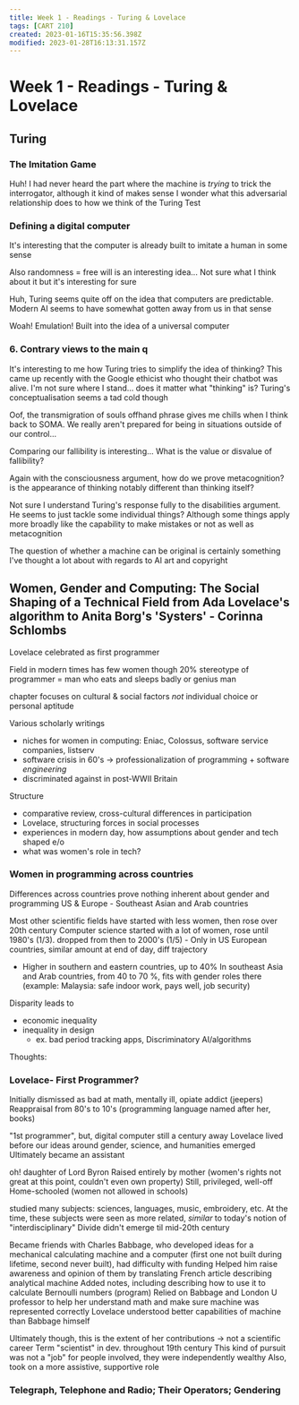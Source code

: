 ```yaml
---
title: Week 1 - Readings - Turing & Lovelace
tags: [CART 210]
created: 2023-01-16T15:35:56.398Z
modified: 2023-01-28T16:13:31.157Z
---
```


# Week 1 - Readings - Turing & Lovelace

## Turing

### The Imitation Game

Huh! I had never heard the part where the machine is *trying* to trick the interrogator, although it kind of makes sense
I wonder what this adversarial relationship does to how we think of the Turing Test

### Defining a digital computer

It's interesting that the computer is already built to imitate a human in some sense

Also randomness = free will is an interesting idea... Not sure what I think about it but it's interesting for sure

Huh, Turing seems quite off on the idea that computers are predictable. Modern AI seems to have somewhat gotten away from us in that sense

Woah! Emulation! Built into the idea of a universal computer


### 6. Contrary views to the main q
It's interesting to me how Turing tries to simplify the idea of thinking? This came up recently with the Google ethicist who thought their chatbot was alive. I'm not sure where I stand... does it matter what "thinking" is? Turing's conceptualisation seems a tad cold though

Oof, the transmigration of souls offhand phrase gives me chills when I think back to SOMA. We really aren't prepared for being in situations outside of our control...

Comparing our fallibility is interesting... What is the value or disvalue of fallibility?

Again with the consciousness argument, how do we prove metacognition? is the appearance of thinking notably different than thinking itself?

Not sure I understand Turing's response fully to the disabilities argument. He seems to just tackle some individual things? Although some things apply more broadly like the capability to make mistakes or not as well as metacognition

The question of whether a machine can be original is certainly something I've thought a lot about with regards to AI art and copyright

## Women, Gender and Computing: The Social Shaping of a Technical Field from Ada Lovelace's algorithm to Anita Borg's 'Systers' - Corinna Schlombs

Lovelace celebrated as first programmer

Field in modern times has few women though
20%
stereotype of programmer = man who eats and sleeps badly or genius man

chapter focuses on cultural & social factors *not* individual choice or personal aptitude

Various scholarly writings
- niches for women in computing: Eniac, Colossus, software service companies, listserv
- software crisis in 60's -> professionalization of programming + software *engineering*
- discriminated against in post-WWII Britain

Structure
- comparative review, cross-cultural differences in participation
- Lovelace, structuring forces in social processes
- experiences in modern day, how assumptions about gender and tech shaped e/o
- what was women's role in tech?

### Women in programming across countries

Differences across countries prove nothing inherent about gender and programming
US & Europe - Southeast Asian and Arab countries

Most other scientific fields have started with less women, then rose over 20th century
Computer science started with a lot of women, rose until 1980's (1/3). dropped from then to 2000's (1/5) - Only in US
European countries, similar amount at end of day, diff trajectory
 - Higher in southern and eastern countries, up to 40%
In southeast Asia and Arab countries, from 40 to 70 %, fits with gender roles there (example: Malaysia: safe indoor work, pays well, job security)

Disparity leads to
- economic inequality
- inequality in design
	- ex. bad period tracking apps, Discriminatory AI/algorithms
	
Thoughts:


### Lovelace- First Programmer?

Initially dismissed as bad at math, mentally ill, opiate addict (jeepers)
Reappraisal from 80's to 10's (programming language named after her, books)

"1st programmer", but, digital computer still a century away
Lovelace lived before our ideas around gender, science, and humanities emerged
Ultimately became an assistant

oh! daughter of Lord Byron
Raised entirely by mother (women's rights not great at this point, couldn't even own property)
Still, privileged, well-off
Home-schooled (women not allowed in schools)

studied many subjects: sciences, languages, music, embroidery, etc.
At the time, these subjects were seen as more related, *similar* to today's notion of "interdisciplinary"
Divide didn't emerge til mid-20th century

Became friends with Charles Babbage, who developed ideas for a mechanical calculating machine and a computer (first one not built during lifetime, second never built), had difficulty with funding
Helped him raise awareness and opinion of them by translating French article describing analytical machine
Added notes, including describing how to use it to calculate Bernoulli numbers (program)
Relied on Babbage and London U professor to help her understand math and make sure machine was represented correctly
Lovelace understood better capabilities of machine than Babbage himself

Ultimately though, this is the extent of her contributions -> not a scientific career
Term "scientist" in dev. throughout 19th century
This kind of pursuit was not a "job" for people involved, they were independently wealthy
Also, took on a more assistive, supportive role

### Telegraph, Telephone and Radio; Their Operators; Gendering


